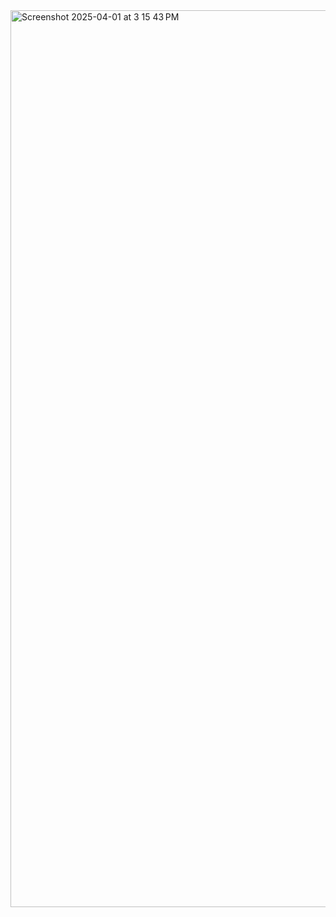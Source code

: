 <img width="1435" alt="Screenshot 2025-04-01 at 3 15 43 PM" src="https://github.com/user-attachments/assets/f5039bf5-b380-4a38-8623-d3b2ffc318c4" />
